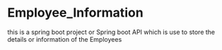 # Employee_Information
this is a spring boot project or Spring boot API which is use to store the details or information of the Employees
